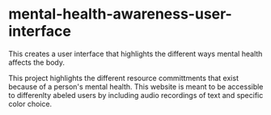 # mental-health-awareness-user-interface
This creates a user interface that highlights the different ways mental health affects the body. 

This project highlights the different resource committments that exist because of a person's mental health. This website is meant to be  accessible to differenlty abeled users by including audio recordings of text and specific color choice.
